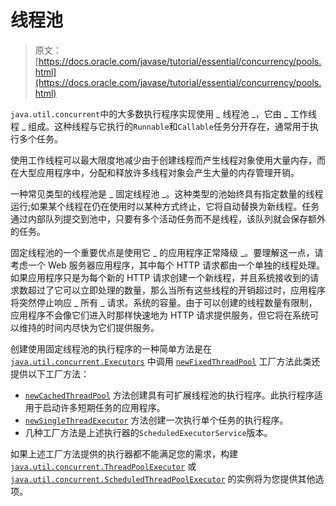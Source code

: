 # 线程池

> 原文： [https://docs.oracle.com/javase/tutorial/essential/concurrency/pools.html](https://docs.oracle.com/javase/tutorial/essential/concurrency/pools.html)

`java.util.concurrent`中的大多数执行程序实现使用 _ 线程池 _，它由 _ 工作线程 _ 组成。这种线程与它执行的`Runnable`和`Callable`任务分开存在，通常用于执行多个任务。

使用工作线程可以最大限度地减少由于创建线程而产生线程对象使用大量内存，而在大型应用程序中，分配和释放许多线程对象会产生大量的内存管理开销。

一种常见类型的线程池是 _ 固定线程池 _。这种类型的池始终具有指定数量的线程运行;如果某个线程在仍在使用时以某种方式终止，它将自动替换为新线程。任务通过内部队列提交到池中，只要有多个活动任务而不是线程，该队列就会保存额外的任务。

固定线程池的一个重要优点是使用它 _ 的应用程序正常降级 _。要理解这一点，请考虑一个 Web 服务器应用程序，其中每个 HTTP 请求都由一个单独的线程处理。如果应用程序只是为每个新的 HTTP 请求创建一个新线程，并且系统接收到的请求数超过了它可以立即处理的数量，那么当所有这些线程的开销超过时，应用程序将突然停止响应 _ 所有 _ 请求。系统的容量。由于可以创建的线程数量有限制，应用程序不会像它们进入时那样快速地为 HTTP 请求提供服务，但它将在系统可以维持的时间内尽快为它们提供服务。

创建使用固定线程池的执行程序的一种简单方法是在 [`java.util.concurrent.Executors`](https://docs.oracle.com/javase/8/docs/api/java/util/concurrent/Executors.html) 中调用 [`newFixedThreadPool`](https://docs.oracle.com/javase/8/docs/api/java/util/concurrent/Executors.html#newFixedThreadPool-int-) 工厂方法此类还提供以下工厂方法：

*   [`newCachedThreadPool`](https://docs.oracle.com/javase/8/docs/api/java/util/concurrent/Executors.html#newCachedThreadPool-int-) 方法创建具有可扩展线程池的执行程序。此执行程序适用于启动许多短期任务的应用程序。
*   [`newSingleThreadExecutor`](https://docs.oracle.com/javase/8/docs/api/java/util/concurrent/Executors.html#newSingleThreadExecutor-int-) 方法创建一次执行单个任务的执行程序。
*   几种工厂方法是上述执行器的`ScheduledExecutorService`版本。

如果上述工厂方法提供的执行器都不能满足您的需求，构建 [`java.util.concurrent.ThreadPoolExecutor`](https://docs.oracle.com/javase/8/docs/api/java/util/concurrent/ThreadPoolExecutor.html) 或 [`java.util.concurrent.ScheduledThreadPoolExecutor`](https://docs.oracle.com/javase/8/docs/api/java/util/concurrent/ScheduledThreadPoolExecutor.html) 的实例将为您提供其他选项。